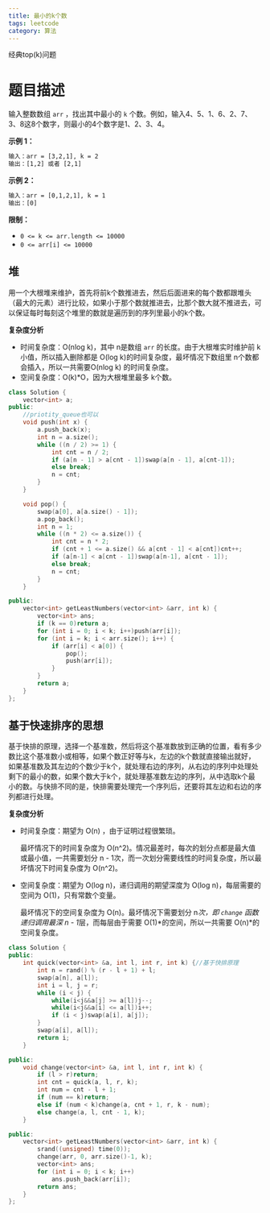 ```yaml
---
title: 最小的k个数
tags: leetcode
category: 算法
---
```


经典top(k)问题

<!--more-->

# 题目描述

输入整数数组 `arr` ，找出其中最小的 `k` 个数。例如，输入4、5、1、6、2、7、3、8这8个数字，则最小的4个数字是1、2、3、4。

 

**示例 1：**

```txt
输入：arr = [3,2,1], k = 2
输出：[1,2] 或者 [2,1]
```

**示例 2：**

```txt
输入：arr = [0,1,2,1], k = 1
输出：[0]
```

 

**限制：**

- `0 <= k <= arr.length <= 10000`
- `0 <= arr[i] <= 10000`

## 堆

​       用一个大根堆来维护，首先将前k个数推进去，然后后面进来的每个数都跟堆头（最大的元素）进行比较，如果小于那个数就推进去，比那个数大就不推进去，可以保证每时每刻这个堆里的数就是遍历到的序列里最小的k个数。

**复杂度分析**

- 时间复杂度：O(nlog k)，其中 n是数组 `arr` 的长度。由于大根堆实时维护前 k 小值，所以插入删除都是  O(log k)的时间复杂度，最坏情况下数组里 n个数都会插入，所以一共需要O(nlog k) 的时间复杂度。
- 空间复杂度：O(k)*O，因为大根堆里最多 k个数。

```c++
class Solution {
    vector<int> a;
public:
    //priotity_queue也可以
    void push(int x) {
        a.push_back(x);
        int n = a.size();
        while ((n / 2) >= 1) {
            int cnt = n / 2;
            if (a[n - 1] > a[cnt - 1])swap(a[n - 1], a[cnt-1]);
            else break;
            n = cnt;
        }
    }

    void pop() {
        swap(a[0], a[a.size() - 1]);
        a.pop_back();
        int n = 1;
        while ((n * 2) <= a.size()) {
            int cnt = n * 2;
            if (cnt + 1 <= a.size() && a[cnt - 1] < a[cnt])cnt++;
            if (a[n-1] < a[cnt - 1])swap(a[n-1], a[cnt - 1]);
            else break;
            n = cnt;
        }
    }

public:
    vector<int> getLeastNumbers(vector<int> &arr, int k) {
        vector<int> ans;
        if (k == 0)return a;
        for (int i = 0; i < k; i++)push(arr[i]);
        for (int i = k; i < arr.size(); i++) {
            if (arr[i] < a[0]) {
                pop();
                push(arr[i]);
            }
        }
        return a;
    }
};
```

## 基于快速排序的思想

​       基于快排的原理，选择一个基准数，然后将这个基准数放到正确的位置，看有多少数比这个基准数小或相等，如果个数正好等与k，左边的k个数就直接输出就好，如果基准数及其左边的个数少于k个，就处理右边的序列，从右边的序列中处理处剩下的最小的数，如果个数大于k个，就处理基准数左边的序列，从中选取k个最小的数。与快排不同的是，快排需要处理完一个序列后，还要将其左边和右边的序列都进行处理。

  **复杂度分析**

- 时间复杂度：期望为 O(n) ，由于证明过程很繁琐。

  最坏情况下的时间复杂度为 O(n^2)。情况最差时，每次的划分点都是最大值或最小值，一共需要划分 n - 1次，而一次划分需要线性的时间复杂度，所以最坏情况下时间复杂度为 O(n^2)。

- 空间复杂度：期望为 O(log n)，递归调用的期望深度为 O(log n)，每层需要的空间为 O(1)，只有常数个变量。

  最坏情况下的空间复杂度为 O(n)。最坏情况下需要划分 n*次，即 `change` 函数递归调用最深 n - 1*层，而每层由于需要 O(1)*的空间，所以一共需要 O(n)*的空间复杂度。

```c++
class Solution {
public:
    int quick(vector<int> &a, int l, int r, int k) {//基于快排原理
        int n = rand() % (r - l + 1) + l;
        swap(a[n], a[l]);
        int i = l, j = r;
        while (i < j) {
            while(i<j&&a[j] >= a[l])j--;
            while(i<j&&a[i] <= a[l])i++;
            if (i < j)swap(a[i], a[j]);
        }
        swap(a[i], a[l]);
        return i;
    }

public:
    void change(vector<int> &a, int l, int r, int k) {
        if (l > r)return;
        int cnt = quick(a, l, r, k);
        int num = cnt - l + 1;
        if (num == k)return;
        else if (num < k)change(a, cnt + 1, r, k - num);
        else change(a, l, cnt - 1, k);
    }

public:
    vector<int> getLeastNumbers(vector<int> &arr, int k) {
        srand((unsigned) time(0));
        change(arr, 0, arr.size()-1, k);
        vector<int> ans;
        for (int i = 0; i < k; i++)
            ans.push_back(arr[i]);
        return ans;
    }
};

```

